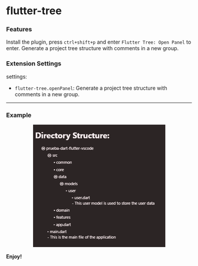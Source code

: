 # flutter-tree

### Features

Install the plugin, press ```ctrl+shift+p``` and enter ```Flutter Tree: Open Panel``` to enter. Generate a project tree structure with comments in a new group.

### Extension Settings

settings:

- ```flutter-tree.openPanel```: Generate a project tree structure with comments in a new group.

---

### Example
<p align = center ><img src="assets/ss/Captura.PNG"> </p>

**Enjoy!**
